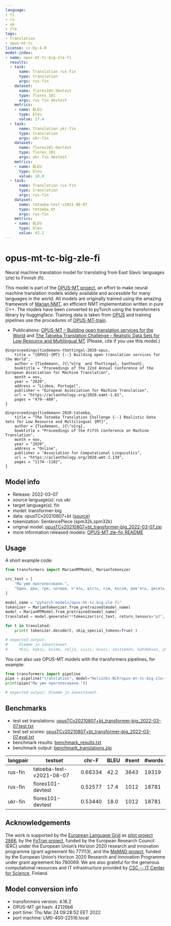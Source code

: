 ```yaml
---
language:
- fi
- ru
- uk
- zle
tags:
- translation
- opus-mt-tc
license: cc-by-4.0
model-index:
- name: opus-mt-tc-big-zle-fi
  results:
  - task:
      name: Translation rus-fin
      type: translation
      args: rus-fin
    dataset:
      name: flores101-devtest
      type: flores_101
      args: rus fin devtest
    metrics:
    - name: BLEU
      type: bleu
      value: 17.4
  - task:
      name: Translation ukr-fin
      type: translation
      args: ukr-fin
    dataset:
      name: flores101-devtest
      type: flores_101
      args: ukr fin devtest
    metrics:
    - name: BLEU
      type: bleu
      value: 18.0
  - task:
      name: Translation rus-fin
      type: translation
      args: rus-fin
    dataset:
      name: tatoeba-test-v2021-08-07
      type: tatoeba_mt
      args: rus-fin
    metrics:
    - name: BLEU
      type: bleu
      value: 42.2
---
```

# opus-mt-tc-big-zle-fi

Neural machine translation model for translating from East Slavic languages (zle) to Finnish (fi).

This model is part of the [OPUS-MT project](https://github.com/Helsinki-NLP/Opus-MT), an effort to make neural machine translation models widely available and accessible for many languages in the world. All models are originally trained using the amazing framework of [Marian NMT](https://marian-nmt.github.io/), an efficient NMT implementation written in pure C++. The models have been converted to pyTorch using the transformers library by huggingface. Training data is taken from [OPUS](https://opus.nlpl.eu/) and training pipelines use the procedures of [OPUS-MT-train](https://github.com/Helsinki-NLP/Opus-MT-train).

* Publications: [OPUS-MT – Building open translation services for the World](https://aclanthology.org/2020.eamt-1.61/) and [The Tatoeba Translation Challenge – Realistic Data Sets for Low Resource and Multilingual MT](https://aclanthology.org/2020.wmt-1.139/) (Please, cite if you use this model.)

```
@inproceedings{tiedemann-thottingal-2020-opus,
    title = "{OPUS}-{MT} {--} Building open translation services for the World",
    author = {Tiedemann, J{\"o}rg  and Thottingal, Santhosh},
    booktitle = "Proceedings of the 22nd Annual Conference of the European Association for Machine Translation",
    month = nov,
    year = "2020",
    address = "Lisboa, Portugal",
    publisher = "European Association for Machine Translation",
    url = "https://aclanthology.org/2020.eamt-1.61",
    pages = "479--480",
}

@inproceedings{tiedemann-2020-tatoeba,
    title = "The Tatoeba Translation Challenge {--} Realistic Data Sets for Low Resource and Multilingual {MT}",
    author = {Tiedemann, J{\"o}rg},
    booktitle = "Proceedings of the Fifth Conference on Machine Translation",
    month = nov,
    year = "2020",
    address = "Online",
    publisher = "Association for Computational Linguistics",
    url = "https://aclanthology.org/2020.wmt-1.139",
    pages = "1174--1182",
}
```

## Model info

* Release: 2022-03-07
* source language(s): rus ukr
* target language(s): fin
* model: transformer-big
* data: opusTCv20210807+bt ([source](https://github.com/Helsinki-NLP/Tatoeba-Challenge))
* tokenization: SentencePiece (spm32k,spm32k)
* original model: [opusTCv20210807+bt_transformer-big_2022-03-07.zip](https://object.pouta.csc.fi/Tatoeba-MT-models/zle-fin/opusTCv20210807+bt_transformer-big_2022-03-07.zip)
* more information released models: [OPUS-MT zle-fin README](https://github.com/Helsinki-NLP/Tatoeba-Challenge/tree/master/models/zle-fin/README.md)

## Usage

A short example code:

```python
from transformers import MarianMTModel, MarianTokenizer

src_text = [
    "Мы уже проголосовали.",
    "Один, два, три, чотири, п'ять, шість, сім, вісім, дев'ять, десять."
]

model_name = "pytorch-models/opus-mt-tc-big-zle-fi"
tokenizer = MarianTokenizer.from_pretrained(model_name)
model = MarianMTModel.from_pretrained(model_name)
translated = model.generate(**tokenizer(src_text, return_tensors="pt", padding=True))

for t in translated:
    print( tokenizer.decode(t, skip_special_tokens=True) )

# expected output:
#     Olemme jo äänestäneet.
#     Yksi, kaksi, kolme, neljä, viisi, kuusi, seitsemän, kahdeksan, yhdeksän, kymmenen.
```

You can also use OPUS-MT models with the transformers pipelines, for example:

```python
from transformers import pipeline
pipe = pipeline("translation", model="Helsinki-NLP/opus-mt-tc-big-zle-fi")
print(pipe("Мы уже проголосовали."))

# expected output: Olemme jo äänestäneet.
```

## Benchmarks

* test set translations: [opusTCv20210807+bt_transformer-big_2022-03-07.test.txt](https://object.pouta.csc.fi/Tatoeba-MT-models/zle-fin/opusTCv20210807+bt_transformer-big_2022-03-07.test.txt)
* test set scores: [opusTCv20210807+bt_transformer-big_2022-03-07.eval.txt](https://object.pouta.csc.fi/Tatoeba-MT-models/zle-fin/opusTCv20210807+bt_transformer-big_2022-03-07.eval.txt)
* benchmark results: [benchmark_results.txt](benchmark_results.txt)
* benchmark output: [benchmark_translations.zip](benchmark_translations.zip)

| langpair | testset | chr-F | BLEU  | #sent | #words |
|----------|---------|-------|-------|-------|--------|
| rus-fin | tatoeba-test-v2021-08-07 | 0.66334 | 42.2 | 3643 | 19319 |
| rus-fin | flores101-devtest | 0.52577 | 17.4 | 1012 | 18781 |
| ukr-fin | flores101-devtest | 0.53440 | 18.0 | 1012 | 18781 |

## Acknowledgements

The work is supported by the [European Language Grid](https://www.european-language-grid.eu/) as [pilot project 2866](https://live.european-language-grid.eu/catalogue/#/resource/projects/2866), by the [FoTran project](https://www.helsinki.fi/en/researchgroups/natural-language-understanding-with-cross-lingual-grounding), funded by the European Research Council (ERC) under the European Union’s Horizon 2020 research and innovation programme (grant agreement No 771113), and the [MeMAD project](https://memad.eu/), funded by the European Union’s Horizon 2020 Research and Innovation Programme under grant agreement No 780069. We are also grateful for the generous computational resources and IT infrastructure provided by [CSC -- IT Center for Science](https://www.csc.fi/), Finland.

## Model conversion info

* transformers version: 4.16.2
* OPUS-MT git hash: 42126b6
* port time: Thu Mar 24 09:28:52 EET 2022
* port machine: LM0-400-22516.local
